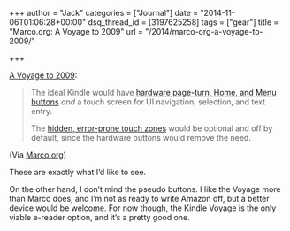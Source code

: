 +++
author = "Jack"
categories = ["Journal"]
date = "2014-11-06T01:06:28+00:00"
dsq_thread_id = [3197625258]
tags = ["gear"]
title = "Marco.org: A Voyage to 2009"
url = "/2014/marco-org-a-voyage-to-2009/"

+++

[A Voyage to 2009][1]:

> The ideal Kindle would have [hardware page-turn, Home, and Menu buttons][2] _and_ a touch screen for UI navigation, selection, and text entry.
> 
> The [hidden, error-prone touch zones][3] would be optional and off by default, since the hardware buttons would remove the need. 

(Via [Marco.org][4])

These are exactly what I’d like to see.

On the other hand, I don’t mind the pseudo buttons. I like the Voyage more than Marco does, and I’m not as ready to write Amazon off, but a better device would be welcome. For now though, the Kindle Voyage is the only viable e-reader option, and it’s a pretty good one.

 [1]: http://www.marco.org/2014/11/05/kindle-voyage-review
 [2]: http://www.marco.org/2011/10/07/review-79-kindle-with-ads-and-buttons
 [3]: http://thomaspark.me/2012/01/kindle-touch-gestures/
 [4]: http://www.marco.org/